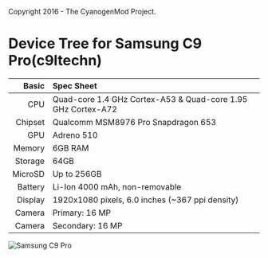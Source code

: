 Copyright 2016 - The CyanogenMod Project.

Device Tree for Samsung C9 Pro(c9ltechn)
===========================================

Basic   | Spec Sheet
-------:|:-------------------------
CPU     | Quad-core 1.4 GHz Cortex-A53 & Quad-core 1.95 GHz Cortex-A72
Chipset | Qualcomm MSM8976 Pro Snapdragon 653
GPU     | Adreno 510
Memory  | 6GB RAM
Storage | 64GB
MicroSD | Up to 256GB
Battery | Li-Ion 4000 mAh, non-removable
Display | 1920x1080 pixels, 6.0 inches (~367 ppi density)
Camera  | Primary: 16 MP
Camera  | Secondary: 16 MP

![Samsung C9 Pro](https://fdn2.gsmarena.com/vv/pics/samsung/samsung-galaxy-c9-pro-4.jpg "Samsung C9 Pro")
